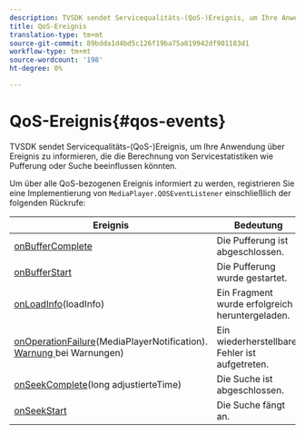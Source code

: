```yaml
---
description: TVSDK sendet Servicequalitäts-(QoS-)Ereignis, um Ihre Anwendung über Ereignis zu informieren, die die Berechnung von Servicestatistiken wie Pufferung oder Suche beeinflussen könnten.
title: QoS-Ereignis
translation-type: tm+mt
source-git-commit: 89bdda1d4bd5c126f19ba75a819942df901183d1
workflow-type: tm+mt
source-wordcount: '198'
ht-degree: 0%

---
```



# QoS-Ereignis{#qos-events}

TVSDK sendet Servicequalitäts-(QoS-)Ereignis, um Ihre Anwendung über Ereignis zu informieren, die die Berechnung von Servicestatistiken wie Pufferung oder Suche beeinflussen könnten.

Um über alle QoS-bezogenen Ereignis informiert zu werden, registrieren Sie eine Implementierung von `MediaPlayer.QOSEventListener` einschließlich der folgenden Rückrufe:

| Ereignis | Bedeutung |
|---|---|
| [onBufferComplete](https://help.adobe.com/en_US/primetime/api/psdk/javadoc_1.4/com/adobe/mediacore/MediaPlayer.QOSEventListener.html#onBufferComplete()) | Die Pufferung ist abgeschlossen. |
| [onBufferStart](https://help.adobe.com/en_US/primetime/api/psdk/javadoc_1.4/com/adobe/mediacore/MediaPlayer.QOSEventListener.html#onBufferStart()) | Die Pufferung wurde gestartet. |
| [onLoadInfo](https://help.adobe.com/en_US/primetime/api/psdk/javadoc_1.4/com/adobe/mediacore/MediaPlayer.QOSEventListener.html#onLoadInfo(com.adobe.mediacore.qos.LoadInfo))(loadInfo) | Ein Fragment wurde erfolgreich heruntergeladen. |
| [onOperationFailure](https://help.adobe.com/en_US/primetime/api/psdk/javadoc_1.4/com/adobe/mediacore/MediaPlayer.QOSEventListener.html)(MediaPlayerNotification). [Warnung ](https://help.adobe.com/en_US/primetime/api/psdk/javadoc_1.4/com/adobe/mediacore/MediaPlayerNotification.Warning.html) bei Warnungen) | Ein wiederherstellbarer Fehler ist aufgetreten. |
| [onSeekComplete](https://help.adobe.com/en_US/primetime/api/psdk/javadoc_1.4/com/adobe/mediacore/MediaPlayer.QOSEventListener.html#onSeekComplete(long))(long adjustierteTime) | Die Suche ist abgeschlossen. |
| [onSeekStart](https://help.adobe.com/en_US/primetime/api/psdk/javadoc_1.4/com/adobe/mediacore/MediaPlayer.QOSEventListener.html#onSeekStart()) | Die Suche fängt an. |